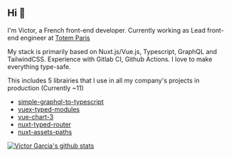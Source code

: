## Hi 👋

I'm Victor, a French front-end developer. Currently working as Lead front-end engineer at [Totem Paris](https://totem.paris)

My stack is primarily based on Nuxt.js/Vue.js, Typescript, GraphQL and TailwindCSS.
Experience with Gitlab CI, Github Actions.
I love to make everything type-safe.

This includes 5 librairies that I use in all my company's projects in production (Currently ~11)
- [simple-graphql-to-typescript](https://github.com/victorgarciaesgi/simple-graphql-to-typescript)
- [vuex-typed-modules](https://github.com/victorgarciaesgi/vuex-typed-modules)
- [vue-chart-3](https://github.com/victorgarciaesgi/vue-chart-3)
- [nuxt-typed-router](https://github.com/victorgarciaesgi/nuxt-typed-router)
- [nuxt-assets-paths](https://github.com/victorgarciaesgi/nuxt-assets-paths)


[![Victor Garcia's github stats](https://github-readme-stats.vercel.app/api?username=victorgarciaesgi)](https://github.com/anuraghazra/github-readme-stats)
